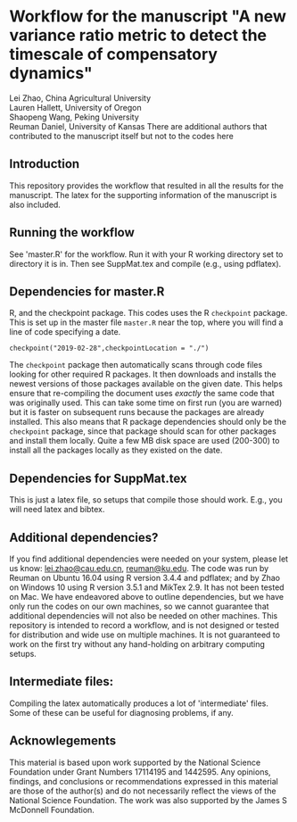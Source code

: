 # Workflow for the manuscript "A new variance ratio metric to detect the timescale of compensatory dynamics"

Lei Zhao, China Agricultural University  
Lauren Hallett, University of Oregon  
Shaopeng Wang, Peking University  
Reuman Daniel, University of Kansas
There are additional authors that contributed to the manuscript itself but not to the codes here 

## Introduction

This repository provides the workflow that resulted in all the results for the manuscript. The latex for the supporting information of the manuscript is also included. 

## Running the workflow

See 'master.R' for the workflow. Run it with your R working directory set to directory it
is in. Then see SuppMat.tex and compile (e.g., using pdflatex).

## Dependencies for master.R

R, and the checkpoint package. This codes uses the R `checkpoint` package. This is set up in 
the master file `master.R` near the top, where you will find a line of code specifying a 
date.

    checkpoint("2019-02-28",checkpointLocation = "./")

The `checkpoint` package then automatically scans through code files looking for other 
required R packages. It then downloads and installs the newest versions of those packages 
available on the given date. This helps ensure that re-compiling the document uses _exactly_ 
the same code that was originally used. This can take some time on first run (you are 
warned) but it is faster on subsequent runs because the packages are already installed. This 
also means that R package dependencies should only be the `checkpoint` package, since that 
package should scan for other packages and install them locally. Quite a few MB disk space 
are used (200-300) to install all the packages locally as they existed on the date.

## Dependencies for SuppMat.tex

This is just a latex file, so setups that compile those should work. E.g., you 
will need latex and bibtex.

## Additional dependencies?

If you find additional dependencies were needed on your system, please let us know: 
lei.zhao@cau.edu.cn, reuman@ku.edu. The code was run by Reuman on Ubuntu 16.04 
using R version 3.4.4 and pdflatex; and by Zhao on Windows 10 using R version 3.5.1 and MikTex 2.9. 
It has not been tested on Mac. We have endeavored above to outline dependencies, 
but we have only run the codes on our own machines, so we cannot 
guarantee that additional dependencies will not also be needed on other machines. 
This repository is intended to record a workflow, and is not designed or tested 
for distribution and wide use on multiple machines. It is not guaranteed to work 
on the first try without any hand-holding on arbitrary computing setups.

## Intermediate files:

Compiling the latex automatically produces a lot of 'intermediate' files. Some of these 
can be useful for diagnosing problems, if any. 

## Acknowlegements

This material is based upon 
work supported by the National Science Foundation under Grant Numbers 17114195 and 1442595. Any 
opinions, findings, and conclusions or recommendations expressed in this material are those of 
the author(s) and do not necessarily reflect the views of the National Science Foundation. The 
work was also supported by the James S McDonnell Foundation.
